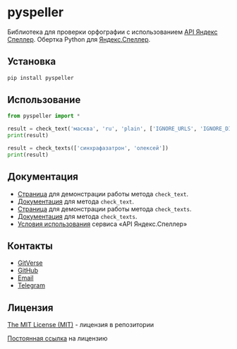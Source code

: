 # pyspeller

Библиотека для проверки орфографии с использованием [API Яндекс Спеллер][я]. Обертка Python для [Яндекс.Спеллер][я].

## Установка

```bash
pip install pyspeller
```

## Использование

```python
from pyspeller import *

result = check_text('масква', 'ru', 'plain', ['IGNORE_URLS', 'IGNORE_DIGITS'])
print(result)

result = check_texts(['синхрафазатрон', 'олексей'])
print(result)
```

## Документация

- [Страница][1] для демонстрации работы метода `check_text`.
- [Документация][3] для метода `check_text`.
- [Страница][2] для демонстрации работы метода `check_texts`.
- [Документация][4] для метода `check_texts`.
- [Условия использования][5] сервиса «API Яндекс.Спеллер»


## Контакты

- [GitVerse][6]
- [GitHub][11]
- [Email][7]
- [Telegram][8]

## Лицензия

[The MIT License (MIT)][9] - лицензия в репозитории

[Постоянная ссылка][10] на лицензию



[я]: https://yandex.ru/dev/speller/
[1]: https://speller.yandex.net/services/spellservice?op=checkText
[2]: https://speller.yandex.net/services/spellservice?op=checkTexts
[3]: https://yandex.ru/dev/speller/doc/dg/reference/checkText-docpage/
[4]: https://yandex.ru/dev/speller/doc/dg/reference/checkTexts-docpage/
[5]: https://yandex.ru/legal/speller_api/
[6]: https://gitverse.ru/ustinov
[7]: mailto:lesin2798@mail.ru?subject=pyspeller
[8]: https://t.me/austnv?text=pyspeller
[9]: LICENSE
[10]: https://ustinov.mit-license.org/
[11]: https://github.com/austnv